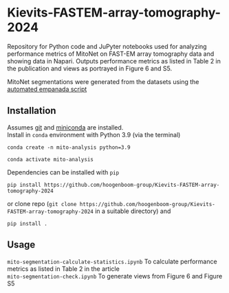 # Kievits-FASTEM-array-tomography-2024
Repository for Python code and JuPyter notebooks used for analyzing performance metrics of MitoNet on FAST-EM array tomography data and showing data in Napari. Outputs performance metrics as listed in Table 2 in the publication and views as portrayed in Figure 6 and S5. 

MitoNet segmentations were generated from the datasets using the [automated empanada script](https://github.com/hoogenboom-group/mitonet-seg)

## Installation
Assumes [git](https://git-scm.com/downloads) and [miniconda](https://docs.anaconda.com/miniconda/) are installed.  
Install in `conda` environment with Python 3.9 (via the terminal)
```
conda create -n mito-analysis python=3.9
```

```
conda activate mito-analysis
```

Dependencies can be installed with `pip`
```
pip install https://github.com/hoogenboom-group/Kievits-FASTEM-array-tomography-2024
```
or clone repo (`git clone https://github.com/hoogenboom-group/Kievits-FASTEM-array-tomography-2024` in a suitable directory) and
```
pip install .
```

## Usage
`mito-segmentation-calculate-statistics.ipynb` To calculate performance metrics as listed in Table 2 in the article  
`mito-segmentation-check.ipynb` To generate views from Figure 6 and Figure S5
